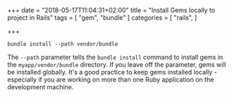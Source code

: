 +++
date = "2018-05-17T11:04:31+02:00"
title = "Install Gems locally to project in Rails"
tags = [
  "gem",
  "bundle"
]
categories = [
  "rails",
]

+++
<!--more-->

    bundle install --path vendor/bundle

The `--path` parameter tells the `bundle install` command to install gems in the `myapp/vendor/bundle` directory. If you leave off the parameter, gems will be installed globally. It's a good practice to keep gems installed locally - especially if you are working on more than one Ruby application on the development machine.